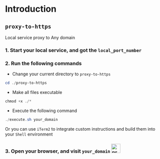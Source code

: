 # Introduction

## `proxy-to-https`
Local service proxy to Any domain
### 1. Start your local service, and got the `local_port_number`
### 2. Run the following commands
- Change your current directory to `proxy-to-https`
```powershell
cd ./proxy-to-https
```
- Make all files executable
```powershell
chmod +x ./*
```
- Execute the following command
```powershell
./execute.sh your_domain
```

Or you can use `iTerm2` to integrate custom instructions and build them into your `Shell` environment
### 3. Open your browser, and visit `your_domain`  <img src="https://emojis.slackmojis.com/emojis/images/1669813533/62956/doge.gif?1669813533" alt="proxy" width="30"/>